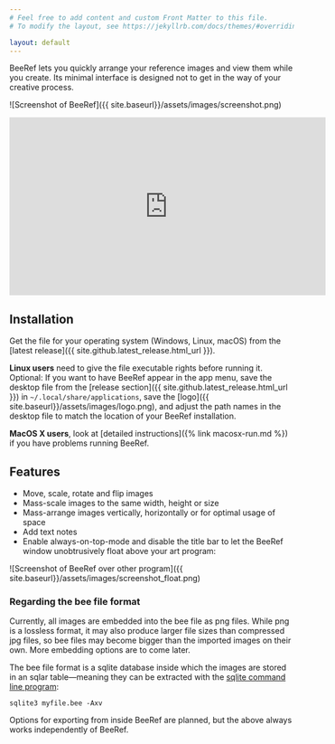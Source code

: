 ```yaml
---
# Feel free to add content and custom Front Matter to this file.
# To modify the layout, see https://jekyllrb.com/docs/themes/#overriding-theme-defaults

layout: default
---
```


BeeRef lets you quickly arrange your reference images and view them while you create. Its minimal interface is designed not to get in the way of your creative process.

![Screenshot of BeeRef]({{ site.baseurl}}/assets/images/screenshot.png)

<iframe width="560" height="315" src="https://www.youtube.com/embed/d_OVQSU5cd8" title="YouTube video player" frameborder="0" allow="accelerometer; autoplay; clipboard-write; encrypted-media; gyroscope; picture-in-picture" allowfullscreen></iframe>


## Installation

Get the file for your operating system (Windows, Linux, macOS) from the [latest release]({{ site.github.latest_release.html_url }}).

**Linux users** need to give the file executable rights before running it. Optional: If you want to have BeeRef appear in the app menu, save the desktop file from the [release section]({{ site.github.latest_release.html_url }}) in `~/.local/share/applications`, save the [logo]({{ site.baseurl}}/assets/images/logo.png), and adjust the path names in the desktop file to match the location of your BeeRef installation.

**MacOS X users**, look at [detailed instructions]({% link macosx-run.md %}) if you have problems running BeeRef.

## Features

* Move, scale, rotate and flip images
* Mass-scale images to the same width, height or size
* Mass-arrange images vertically, horizontally or for optimal usage of space
* Add text notes
* Enable always-on-top-mode and disable the title bar to let the BeeRef window unobtrusively float above your art program:

![Screenshot of BeeRef over other program]({{ site.baseurl}}/assets/images/screenshot_float.png)


### Regarding the bee file format

Currently, all images are embedded into the bee file as png files. While png is a lossless format, it may also produce larger file sizes than compressed jpg files, so bee files may become bigger than the imported images on their own. More embedding options are to come later.

The bee file format is a sqlite database inside which the images are stored in an sqlar table—meaning they can be extracted with the [sqlite command line program](<https://www.sqlite.org/cli.html>):

```
sqlite3 myfile.bee -Axv
```

Options for exporting from inside BeeRef are planned, but the above always works independently of BeeRef.
